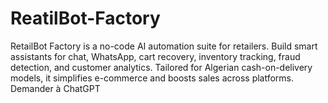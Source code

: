 # ReatilBot-Factory
RetailBot Factory is a no-code AI automation suite for retailers. Build smart assistants for chat, WhatsApp, cart recovery, inventory tracking, fraud detection, and customer analytics. Tailored for Algerian cash-on-delivery models, it simplifies e-commerce and boosts sales across platforms.          Demander à ChatGPT
